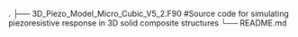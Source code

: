.
├── 3D_Piezo_Model_Micro_Cubic_V5_2.F90     #Source code for simulating piezoresistive response in 3D solid composite structures
└── README.md
